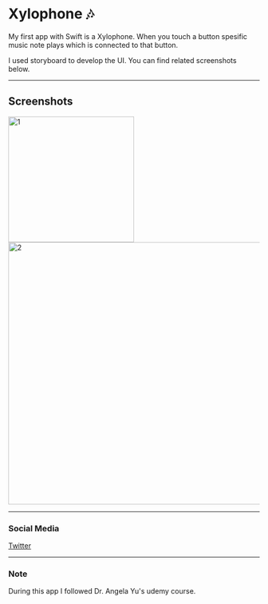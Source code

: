 # Xylophone 🎶

My first app with Swift is a Xylophone. When you touch a button spesific music note plays which is connected to that button.

I used storyboard to develop the UI. You can find related screenshots below.

---

## Screenshots


<img width="252" alt="1" src="https://user-images.githubusercontent.com/55560241/145697301-22c3ea7a-2d0f-455b-9be9-cd1e4dfb4529.png"> <img width="526" alt="2" src="https://user-images.githubusercontent.com/55560241/145697315-1d7d9a22-800e-494a-99e1-8ad78872fc99.png">

---

### Social Media

[Twitter](https://twitter.com/iamemrullah)

---
### Note

During this app I followed Dr. Angela Yu's udemy course.
